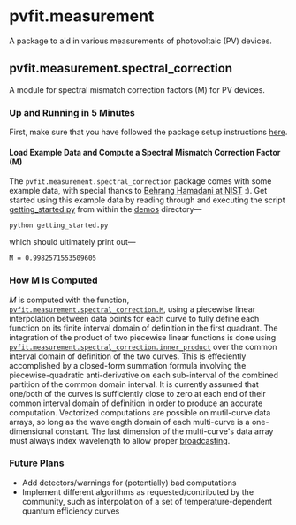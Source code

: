 # pvfit.measurement

A package to aid in various measurements of photovoltaic (PV) devices.

## pvfit.measurement.spectral_correction

A module for spectral mismatch correction factors (M) for PV devices.

### Up and Running in 5 Minutes

First, make sure that you have followed the package setup instructions
[here](../../README.md#Up-and-Running-in-5-Minutes).

#### Load Example Data and Compute a Spectral Mismatch Correction Factor (M)

The `pvfit.measurement.spectral_correction` package comes with some example data, with special thanks to
[Behrang Hamadani at NIST](https://www.nist.gov/people/behrang-hamadani) :). Get started using this example data by
reading through and executing the script [getting_started.py](demos/getting_started.py) from within the
[demos](demos) directory—
```terminal
python getting_started.py
```
which should ultimately print out—
```terminal
M = 0.9982571553509605
```

### How M Is Computed

_M_ is computed with the function, [`pvfit.measurement.spectral_correction.M`](spectral_correction.py), using a
piecewise linear interpolation between data points for each curve to fully define each function on its finite interval
domain of definition in the first quadrant. The integration of the product of two piecewise linear functions is done
using [`pvfit.measurement.spectral_correction.inner_product`](spectral_correction.py) over the common interval domain
of definition of the two curves. This is effeciently accomplished by a closed-form summation formula involving the
piecewise-quadratic anti-derivative on each sub-interval of the combined partition of the common domain interval. It is
currently assumed that one/both of the curves is sufficiently close to zero at each end of their common interval domain
of definition in order to produce an accurate computation. Vectorized computations are possible on mutil-curve data
arrays, so long as the wavelength domain of each multi-curve is a one-dimensional constant. The last dimension of the
multi-curve's data array must always index wavelength to allow proper
[broadcasting](https://docs.scipy.org/doc/numpy/user/basics.broadcasting.html).

### Future Plans

- Add detectors/warnings for (potentially) bad computations
- Implement different algorithms as requested/contributed by the community, such as interpolation of a set of
temperature-dependent quantum efficiency curves
